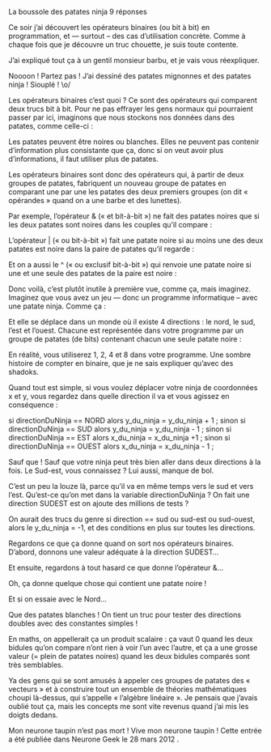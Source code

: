 
La boussole des patates ninja
9 réponses	

Ce soir j’ai découvert les opérateurs binaires (ou bit à bit) en programmation, et — surtout – des cas d’utilisation concrète. Comme à chaque fois que je découvre un truc chouette, je suis toute contente.

J’ai expliqué tout ça à un gentil monsieur barbu, et je vais vous réexpliquer.

Noooon ! Partez pas ! J’ai dessiné des patates mignonnes et des patates ninja ! Siouplé ! \o/

Les opérateurs binaires c’est quoi ? Ce sont des opérateurs qui comparent deux trucs bit à bit. Pour ne pas effrayer les gens normaux qui pourraient passer par ici, imaginons que nous stockons nos données dans des patates, comme celle-ci :

Les patates peuvent être noires ou blanches. Elles ne peuvent pas contenir d’information plus consistante que ça, donc si on veut avoir plus d’informations, il faut utiliser plus de patates.

Les opérateurs binaires sont donc des opérateurs qui, à partir de deux groupes de patates, fabriquent un nouveau groupe de patates en comparant une par une les patates des deux premiers groupes (on dit « opérandes » quand on a une barbe et des lunettes).

Par exemple, l’opérateur & (« et bit-à-bit ») ne fait des patates noires que si les deux patates sont noires dans les couples qu’il compare :

L’opérateur | (« ou bit-à-bit ») fait une patate noire si au moins une des deux patates est noire dans la paire de patates qu’il regarde :

Et on a aussi le ^ (« ou exclusif bit-à-bit ») qui renvoie une patate noire si une et une seule des patates de la paire est noire :

Donc voilà, c’est plutôt inutile à première vue, comme ça, mais imaginez. Imaginez que vous avez un jeu — donc un programme informatique – avec une patate ninja. Comme ça :

Et elle se déplace dans un monde où il existe 4 directions : le nord, le sud, l’est et l’ouest. Chacune est représentée dans votre programme par un groupe de patates (de bits) contenant chacun une seule patate noire :

En réalité, vous utiliserez 1, 2, 4 et 8 dans votre programme. Une sombre histoire de compter en binaire, que je ne sais expliquer qu’avec des shadoks.

Quand tout est simple, si vous voulez déplacer votre ninja de coordonnées x et y, vous regardez dans quelle direction il va et vous agissez en conséquence :

si directionDuNinja == NORD alors y_du_ninja = y_du_ninja + 1 ;
sinon si directionDuNinja == SUD alors y_du_ninja = y_du_ninja - 1 ;
sinon si directionDuNinja == EST alors x_du_ninja = x_du_ninja +1 ;
sinon si directionDuNinja == OUEST alors x_du_ninja = x_du_ninja - 1 ;

Sauf que ! Sauf que votre ninja peut très bien aller dans deux directions à la fois. Le Sud-est, vous connaissez ? Lui aussi, manque de bol.

C’est un peu la louze là, parce qu’il va en même temps vers le sud et vers l’est. Qu’est-ce qu’on met dans la variable directionDuNinja ? On fait une direction SUDEST est on ajoute des millions de tests ?

On aurait des trucs du genre si direction == sud ou sud-est ou sud-ouest, alors le y_du_ninja = -1, et des conditions en plus sur toutes les directions.

Regardons ce que ça donne quand on sort nos opérateurs binaires. D’abord, donnons une valeur adéquate à la direction SUDEST…

Et ensuite, regardons à tout hasard ce que donne l’opérateur &…

Oh, ça donne quelque chose qui contient une patate noire !

Et si on essaie avec le Nord…

Que des patates blanches ! On tient un truc pour tester des directions doubles avec des constantes simples !

En maths, on appellerait ça un produit scalaire : ça vaut 0 quand les deux bidules qu’on compare n’ont rien à voir l’un avec l’autre, et ça a une grosse valeur (= plein de patates noires) quand les deux bidules comparés sont très semblables.

Ya des gens qui se sont amusés à appeler ces groupes de patates des « vecteurs » et à construire tout un ensemble de théories mathématiques choupi là-dessus, qui s’appelle « l’algèbre linéaire ». Je pensais que j’avais oublié tout ça, mais les concepts me sont vite revenus quand j’ai mis les doigts dedans.

Mon neurone taupin n’est pas mort ! Vive mon neurone taupin !
Cette entrée a été publiée dans Neurone Geek le 28 mars 2012 . 